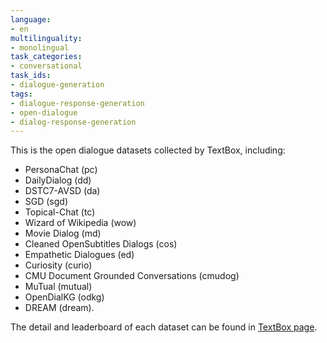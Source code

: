 ```yaml
---
language:
- en
multilinguality:
- monolingual
task_categories:
- conversational
task_ids:
- dialogue-generation
tags:
- dialogue-response-generation
- open-dialogue
- dialog-response-generation
---
```


This is the open dialogue datasets collected by TextBox, including:
- PersonaChat (pc)
- DailyDialog (dd)
- DSTC7-AVSD (da)
- SGD (sgd)
- Topical-Chat (tc)
- Wizard of Wikipedia (wow)
- Movie Dialog (md)
- Cleaned OpenSubtitles Dialogs (cos)
- Empathetic Dialogues (ed)
- Curiosity (curio)
- CMU Document Grounded Conversations (cmudog)
- MuTual (mutual)
- OpenDialKG (odkg)
- DREAM (dream).

The detail and leaderboard of each dataset can be found in [TextBox page](https://github.com/RUCAIBox/TextBox#dataset).